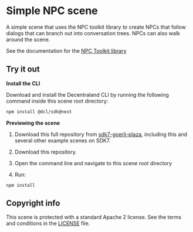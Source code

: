 # Simple NPC scene

A simple scene that uses the NPC toolkit library to create NPCs that follow dialogs that can branch out into conversation trees. NPCs can also walk around the scene.

See the documentation for the [NPC Toolkit library](https://github.com/decentraland-scenes/dcl-npc-toolkit)

## Try it out

**Install the CLI**

Download and install the Decentraland CLI by running the following command inside this scene root directory:

```bash
npm install @dcl/sdk@next
```

**Previewing the scene**

1. Download this full repository from [sdk7-goerli-plaza](https://github.com/decentraland/sdk7-goerli-plaza/tree/main), including this and several other example scenes on SDK7.
1. Download this repository.

2. Open the command line and navigate to this scene root directory

3. Run:

```
npm install
```


## Copyright info

This scene is protected with a standard Apache 2 license. See the terms and conditions in the [LICENSE](/LICENSE) file.


